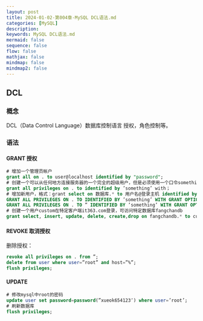```yaml
---
layout: post
title: 2024-01-02-第004章-MySQL DCL语法.md
categories: [MySQL]
description: 
keywords: MySQL DCL语法.md
mermaid: false
sequence: false
flow: false
mathjax: false
mindmap: false
mindmap2: false
---
```

## DCL

### 概念

DCL（Data Control Language）数据库控制语言  授权，角色控制等。



### 语法

#### GRANT 授权

```sql
# 增加一个管理员帐户
grant all on . to user@localhost identified by "password";
# 创建一个可以从任何地方连接服务器的一个完全的超级用户，但是必须使用一个口令something做这个
grant all privileges on . to identified by ’something’ with；
# 增加新用户，格式：grant select on 数据库.* to 用户名@登录主机 identified by “密码”
GRANT ALL PRIVILEGES ON . TO IDENTIFIED BY ’something’ WITH GRANT OPTION;
GRANT ALL PRIVILEGES ON . TO ” IDENTIFIED BY ’something’ WITH GRANT OPTION;
# 创建一个用户custom在特定客户端it363.com登录，可访问特定数据库fangchandb
grant select, insert, update, delete, create,drop on fangchandb.* to custom@ it363.com identified by ‘ passwd’
```



#### REVOKE 取消授权

删除授权：

```sql
revoke all privileges on . from ”;
delete from user where user=”root” and host=”%”;
flush privileges;
```



#### UPDATE

```sql
# 修改mysql中root的密码
update user set password=password(”xueok654123″) where user=’root’;
# 刷新数据库
flush privileges;
```